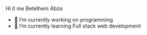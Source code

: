 Hi it me Betelhem Abza

- 🔭 I’m currently working on programming
- 🌱 I’m currently learning Full stack web development

